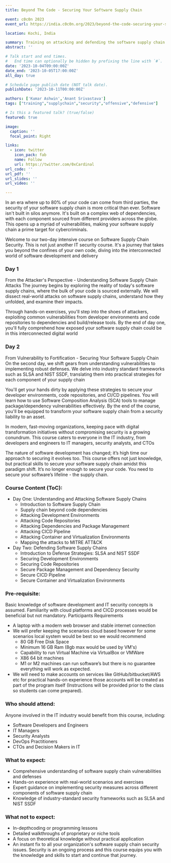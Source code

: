 ```yaml
---
title: Beyond The Code - Securing Your Software Supply Chain

event: c0c0n 2023
event_url: https://india.c0c0n.org/2023/beyond-the-code-securing-your-software-supply-chain

location: Kochi, India

summary: Training on attacking and defending the software supply chain.
abstract: ''

# Talk start and end times.
#   End time can optionally be hidden by prefixing the line with `#`.
date: '2023-10-04T09:00:00Z'
date_end: '2023-10-05T17:00:00Z'
all_day: true

# Schedule page publish date (NOT talk date).
publishDate: '2023-10-11T00:00:00Z'

authors: ['Kumar Ashwin','Anant Srivastava']
tags: ["training","supplychain","security","offensive","defensive"]

# Is this a featured talk? (true/false)
featured: true

image:
  caption: ''
  focal_point: Right

links:
  - icon: twitter
    icon_pack: fab
    name: Follow
    url: https://twitter.com/0xCardinal
url_code: ''
url_pdf: ''
url_slides: ''
url_video: ''

---
```


In an era where up to 80% of your code can come from third parties, the security of your software supply chain is more critical than ever. Software isn't built in silos anymore. It's built on a complex web of dependencies, with each component sourced from different providers across the globe. This opens up a myriad of vulnerabilities, making your software supply chain a prime target for cybercriminals.

Welcome to our two-day intensive course on Software Supply Chain Security. This is not just another IT security course. It's a journey that takes you beyond the confines of your own code, diving into the interconnected world of software development and delivery

### Day 1 

From the Attacker's Perspective - Understanding Software Supply Chain Attacks
The journey begins by exploring the reality of today's software supply chains, where the bulk of your code is sourced externally. We will dissect real-world attacks on software supply chains, understand how they unfolded, and examine their impacts.

Through hands-on exercises, you'll step into the shoes of attackers, exploiting common vulnerabilities from developer environments and code repositories to dependencies and build/release tools. By the end of day one, you'll fully comprehend how exposed your software supply chain could be in this interconnected digital world

### Day 2
From Vulnerability to Fortification - Securing Your Software Supply Chain
On the second day, we shift gears from understanding vulnerabilities to implementing robust defenses. We delve into industry standard frameworks such as SLSA and NIST SSDF, translating them into practical strategies for each component of your supply chain

You'll get your hands dirty by applying these strategies to secure your developer environments, code repositories, and CI/CD pipelines. You will learn how to use Software Composition Analysis (SCA) tools to manage package/dependency vulnerabilities effectively. By the end of the course, you'll be equipped to transform your software supply chain from a security liability to an asset.

In modern, fast-moving organizations, keeping pace with digital transformation initiatives without compromising security is a growing conundrum. This course caters to everyone in the IT industry, from developers and engineers to IT managers, security analysts, and CTOs

The nature of software development has changed; it’s high time our approach to securing it evolves too. This course offers not just knowledge, but practical skills to secure your software supply chain amidst this paradigm shift. It’s no longer enough to secure your code. You need to secure your software’s lifeline - the supply chain.

### Course Content (ToC):
- Day One: Understanding and Attacking Software Supply Chains
    - Introduction to Software Supply Chain
    - Supply chain beyond code dependencies
    - Attacking Development Environments
    - Attacking Code Repositories
    - Attacking Dependencies and Package Management
    - Attacking CICD Pipeline
    - Attacking Container and Virtualization Environments
    - Mapping the attacks to MITRE ATT&CK
- Day Two: Defending Software Supply Chains
    - Introduction to Defense Strategies: SLSA and NIST SSDF
    - Securing Development Environments
    - Securing Code Repositories
    - Secure Package Management and Dependency Security
    - Secure CICD Pipeline
    - Secure Container and Virtualization Environments


### Pre-requisite:
Basic knowledge of software development and IT security concepts is assumed. Familiarity with cloud platforms and CICD processes would be beneficial but not mandatory. Participants Requirements

- A laptop with a modern web browser and stable internet connection
- We will prefer keeping the scenarios cloud based however for some scenarios local system would be best so we would recommend
    - 80 GB Free Disk Space
    - Minimum 16 GB Ram (8gb max would be used by VM's)
    - Capability to run Virtual Machine via VirtualBox or VMWare
    - X86 64 bit machines
    - M1 or M2 machines can run software’s but there is no guarantee everything will work as expected.
- We will need to make accounts on services like GitHub/bitbucket/AWS etc for practical hands-on experience those accounts will be created as part of the program itself (Instructions will be provided prior to the class so students can come prepared).

### Who should attend:
Anyone involved in the IT industry would benefit from this course, including:

- Software Developers and Engineers
- IT Managers
- Security Analysts
- DevOps Practitioners
- CTOs and Decision Makers in IT

### What to expect:
- Comprehensive understanding of software supply chain vulnerabilities and defenses
- Hands-on experience with real-world scenarios and exercises
- Expert guidance on implementing security measures across different components of software supply chain
- Knowledge of industry-standard security frameworks such as SLSA and NIST SSDF

### What not to expect:
- In-depthcoding or programming lessons
- Detailed walkthroughs of proprietary or niche tools
- A focus on theoretical knowledge without practical application
- An instant fix to all your organization's software supply chain security issues. Security is an ongoing process and this course equips you with the knowledge and skills to start and continue that journey.